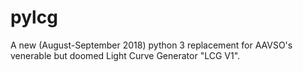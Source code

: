 # pylcg

A new (August-September 2018) python 3 replacement for AAVSO's venerable but doomed Light Curve Generator "LCG V1".

